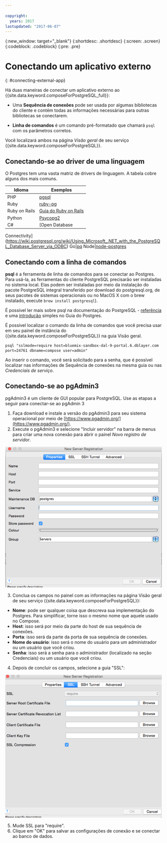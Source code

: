 ```yaml
---

copyright:
  years: 2017
lastupdated: "2017-06-07"
---
```


{:new_window: target="_blank"}
{:shortdesc: .shortdesc}
{:screen: .screen}
{:codeblock: .codeblock}
{:pre: .pre}

# Conectando um aplicativo externo
{: #connecting-external-app}

Há duas maneiras de conectar um aplicativo externo ao {{site.data.keyword.composeForPostgreSQL_full}}:

- Uma **Sequência de conexões** pode ser usada por algumas bibliotecas do cliente e contém todas as informações necessárias para outras bibliotecas se conectarem.

- **Linha de comandos** é um comando pré-formatado que chamará `psql` com os parâmetros corretos.

Você localizará ambos na página *Visão geral* de seu serviço {{site.data.keyword.composeForPostgreSQL}}.

## Conectando-se ao driver de uma linguagem

O Postgres tem uma vasta matriz de drivers de linguagem. A tabela cobre alguns dos mais comuns.

Idioma|Exemplos
----------|-----------
PHP|[pgsql](http://php.net/manual/en/pgsql.examples-basic.php)
Ruby|[ruby-pg](https://bitbucket.org/ged/ruby-pg/wiki/Home)
Ruby on Rails|[Guia do Ruby on Rails](http://edgeguides.rubyonrails.org/configuring.html#configuring-a-postgresql-database)
Python|[Psycopg2](https://wiki.postgresql.org/wiki/Psycopg2_Tutorial)
C#|[Open Database
Connectivity](https://wiki.postgresql.org/wiki/Using_Microsoft_.NET_with_the_PostgreSQL_Database_Server_via_ODBC)
Go|[pq](https://godoc.org/github.com/lib/pq)
Node|[node-postgres](https://github.com/brianc/node-postgres/wiki/Example)

## Conectando com a linha de comandos

**psql** é a ferramenta de linha de comandos para se conectar ao Postgres. Para usá-la, as ferramentas do cliente PostgreSQL precisarão ser instaladas no sistema local. Elas podem ser instaladas por meio da instalação do pacote PostgreSQL integral transferido por download do postgresql.org, de seus pacotes de sistemas operacionais ou no MacOS X com o brew instalado, execute `brew install postgresql`).   

É possível ler mais sobre psql na documentação do PostgreSQL - [referência](https://www.postgresql.org/docs/current/static/app-psql.html) e uma [introdução](http://postgresguide.com/utilities/psql.html) simples no Guia do Postgres.

É possível localizar o comando da linha de comandos que você precisa usar em seu painel de instância do {{site.data.keyword.composeForPostgreSQL}} na guia Visão geral.

```
psql "sslmode=require host=bluemix-sandbox-dal-9-portal.6.dblayer.com port=24761 dbname=compose user=admin"
```

Ao inserir o comando, você será solicitado para a senha, que é possível localizar nas informações de Sequência de conexões na mesma guia ou nas *Credenciais de serviço*.

## Conectando-se ao pgAdmin3

pgAdmin3 é um cliente de GUI popular para PostgreSQL. Use as etapas a seguir para conectar-se ao pgAdmin 3

1. Faça download e instale a versão do pgAdmin3 para seu sistema operacional por meio de [https://www.pgadmin.org/](https://www.pgadmin.org/).
2. Execute o pgAdmin3 e selecione "Incluir servidor" na barra de menus para criar uma nova conexão para abrir o painel *Novo registro de servidor*.

  ![New Server Registration panel in pgAdmin3. Properties tab.](./images/pgadmin.png "The properties tab of the New Server Registration panel in pgAdmin3.")

3. Conclua os campos no painel com as informações na página Visão geral de seu serviço {{site.data.keyword.composeForPostgreSQL}}:

  * **Nome**: pode ser qualquer coisa que descreva sua implementação do Postgres. Para simplificar, torne isso o mesmo nome que aquele usado no Compose.
  * **Host**: isso será por meio da parte do host de sua sequência de conexões.
  * **Porta**: isso será da parte da porta de sua sequência de conexões.
  * **Nome do usuário**: isso será o nome do usuário para um administrador ou um usuário que você criou.
  * **Senha**: isso será a senha para o administrador (localizado na seção Credenciais) ou um usuário que você criou.

4. Depois de concluir os campos, selecione a guia "SSL":

  ![New Server Registration panel in pgAdmin3. SSL tab.](./images/pgadmin_ssl.png "The SSL tab of the New Server Registration panel in pgAdmin3.")

5. Mude SSL para "require".
6. Clique em "OK" para salvar as configurações de conexão e se conectar ao banco de dados.
